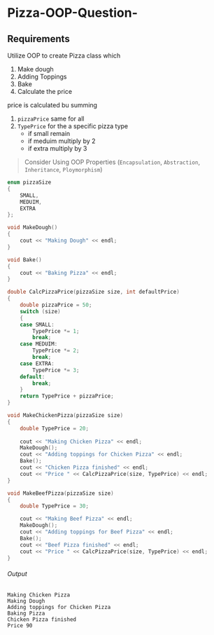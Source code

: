 # Pizza-OOP-Question-

## Requirements
Utilize OOP to create Pizza class which
1. Make dough
2. Adding Toppings
3. Bake
4. Calculate the price

price is calculated bu summing
1. `pizzaPrice` same for all
2.  `TypePrice` for the a specific pizza type
    - if small remain
    - if meduim multiply by 2
    - if extra multiply by 3
> Consider Using OOP Properties (`Encapsulation`, `Abstraction`, `Inheritance`, `Ploymorphism`)
```cpp
enum pizzaSize
{
    SMALL,
    MEDUIM,
    EXTRA
};

void MakeDough()
{
    cout << "Making Dough" << endl;
}

void Bake()
{
    cout << "Baking Pizza" << endl;
}

double CalcPizzaPrice(pizzaSize size, int defaultPrice)
{
    double pizzaPrice = 50;
    switch (size)
    {
    case SMALL:
        TypePrice *= 1;
        break;
    case MEDUIM:
        TypePrice *= 2;
        break;
    case EXTRA:
        TypePrice *= 3;
    default:
        break;
    }
    return TypePrice + pizzaPrice;
}

void MakeChickenPizza(pizzaSize size)
{
    double TypePrice = 20;
    
    cout << "Making Chicken Pizza" << endl;
    MakeDough();
    cout << "Adding toppings for Chicken Pizza" << endl;
    Bake();
    cout << "Chicken Pizza finished" << endl;
    cout << "Price " << CalcPizzaPrice(size, TypePrice) << endl;
}

void MakeBeefPizza(pizzaSize size)
{
    double TypePrice = 30;

    cout << "Making Beef Pizza" << endl;
    MakeDough();
    cout << "Adding toppings for Beef Pizza" << endl;
    Bake();
    cout << "Beef Pizza finished" << endl;
    cout << "Price " << CalcPizzaPrice(size, TypePrice) << endl;
}
```
###### Output
```plaintext
Making Chicken Pizza
Making Dough
Adding toppings for Chicken Pizza
Baking Pizza
Chicken Pizza finished
Price 90
```
